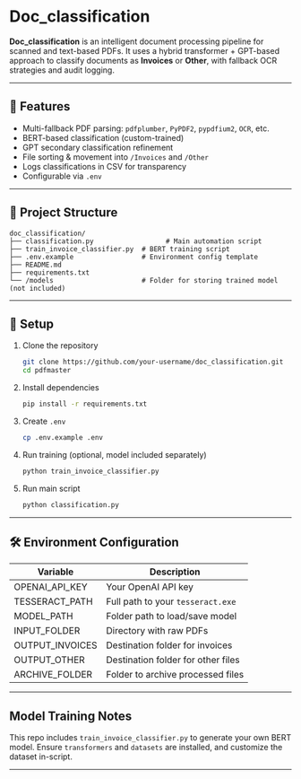# Doc_classification

**Doc_classification** is an intelligent document processing pipeline for scanned and text-based PDFs. It uses a hybrid transformer + GPT-based approach to classify documents as **Invoices** or **Other**, with fallback OCR strategies and audit logging.

---

## 🚀 Features

- Multi-fallback PDF parsing: `pdfplumber`, `PyPDF2`, `pypdfium2`, `OCR`, etc.
- BERT-based classification (custom-trained)
- GPT secondary classification refinement
- File sorting & movement into `/Invoices` and `/Other`
- Logs classifications in CSV for transparency
- Configurable via `.env`

---

## 📂 Project Structure

```
doc_classification/
├── classification.py                  # Main automation script
├── train_invoice_classifier.py  # BERT training script
├── .env.example                 # Environment config template
├── README.md
├── requirements.txt
└── /models                      # Folder for storing trained model (not included)
```

---

## 🔧 Setup

1. Clone the repository  
   ```bash
   git clone https://github.com/your-username/doc_classification.git
   cd pdfmaster
   ```

2. Install dependencies  
   ```bash
   pip install -r requirements.txt
   ```

3. Create `.env`  
   ```bash
   cp .env.example .env
   ```

4. Run training (optional, model included separately)  
   ```bash
   python train_invoice_classifier.py
   ```

5. Run main script  
   ```bash
   python classification.py
   ```

---

## 🛠️ Environment Configuration

| Variable            | Description                           |
|---------------------|---------------------------------------|
| OPENAI_API_KEY      | Your OpenAI API key                   |
| TESSERACT_PATH      | Full path to your `tesseract.exe`     |
| MODEL_PATH          | Folder path to load/save model        |
| INPUT_FOLDER        | Directory with raw PDFs               |
| OUTPUT_INVOICES     | Destination folder for invoices       |
| OUTPUT_OTHER        | Destination folder for other files    |
| ARCHIVE_FOLDER      | Folder to archive processed files     |

---

## Model Training Notes

This repo includes `train_invoice_classifier.py` to generate your own BERT model.
Ensure `transformers` and `datasets` are installed, and customize the dataset in-script.

---
